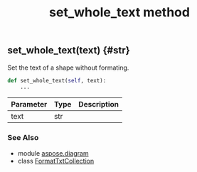 ﻿---
title: set_whole_text method
second_title: Aspose.Diagram for Python via .NET API References
description: 
type: docs
weight: 60
url: /python-net/aspose.diagram/formattxtcollection/set_whole_text/
is_root: false
---

## set_whole_text(text) {#str}

Set the text of a shape without formating.



```python
def set_whole_text(self, text):
    ...
```


| Parameter | Type | Description |
| :- | :- | :- |
| text | str |  |



### See Also
* module [aspose.diagram](../../)
* class [FormatTxtCollection](/diagram/python-net/aspose.diagram/formattxtcollection)
